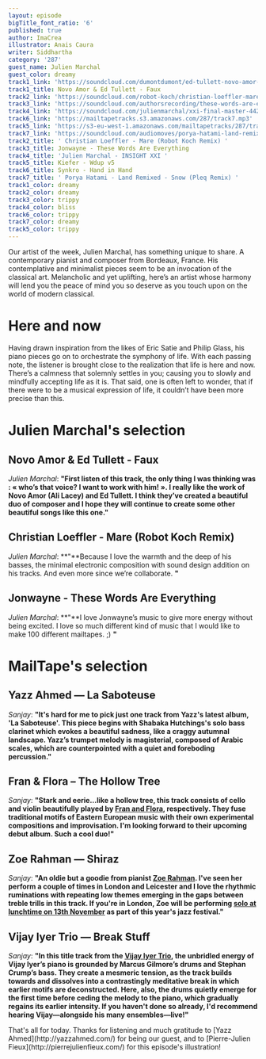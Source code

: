 ```yaml
---
layout: episode
bigTitle_font_ratio: '6'
published: true
author: ImaCrea
illustrator: Anais Caura
writer: Siddhartha
category: '287'
guest_name: Julien Marchal
guest_color: dreamy
track1_link: 'https://soundcloud.com/dumontdumont/ed-tullett-novo-amor-faux'
track1_title: Novo Amor & Ed Tullett - Faux
track2_link: 'https://soundcloud.com/robot-koch/christian-loeffler-mare-robot-koch-remix-1'
track3_link: 'https://soundcloud.com/authorsrecording/these-words-are-everything'
track4_link: 'https://soundcloud.com/julienmarchal/xxi-final-master-4424'
track6_link: 'https://mailtapetracks.s3.amazonaws.com/287/track7.mp3'
track5_link: 'https://s3-eu-west-1.amazonaws.com/mailtapetracks/287/track5.mp3'
track7_link: 'https://soundcloud.com/audiomoves/porya-hatami-land-remixed-snow'
track2_title: ' Christian Loeffler - Mare (Robot Koch Remix) '
track3_title: Jonwayne - These Words Are Everything
track4_title: 'Julien Marchal - INSIGHT XXI '
track5_title: Kiefer - Wdup v5
track6_title: Synkro - Hand in Hand
track7_title: ' Porya Hatami - Land Remixed - Snow (Pleq Remix) '
track1_color: dreamy
track2_color: dreamy
track3_color: trippy
track4_color: bliss
track6_color: trippy
track7_color: dreamy
track5_color: trippy
---
```

<p id="introduction">Our artist of the week, Julien Marchal, has something unique to share. A contemporary pianist and composer from Bordeaux, France. His contemplative and minimalist pieces seem to be an invocation of the classical art. Melancholic and yet uplifting, here’s an artist whose harmony will lend you the peace of mind you so deserve as you touch upon on the world of modern classical. 
</p>

# Here and now

Having drawn inspiration from the likes of Eric Satie and Philip Glass, his piano pieces go on to orchestrate the symphony of life. With each passing note, the listener is brought close to the realization that life is here and now. There’s a calmness that solemnly settles in you; causing you to slowly and mindfully accepting life as it is. That said, one is often left to wonder, that if there were to be a musical expression of life, it couldn’t have been more precise than this. 



# Julien Marchal's selection

## Novo Amor & Ed Tullett - Faux
_Julien Marchal_: **"**First listen of this track, the only thing I was thinking was : « who’s that voice? I want to work with him! ». I really like the work of Novo Amor (Ali Lacey) and Ed Tullett. I think they’ve created a beautiful duo of composer and I hope they will continue to create some other beautiful songs like this one.**"**

##  Christian Loeffler - Mare (Robot Koch Remix) 
_Julien Marchal_: **"**Because I love the warmth and the deep of his basses, the minimal electronic composition with sound design addition on his tracks. And even more since we’re collaborate. **"**

## Jonwayne - These Words Are Everything
_Julien Marchal_: **"**I love Jonwayne’s music to give more energy without being excited. I love so much different kind of music that I would like to make 100 different mailtapes. ;) **"**


# MailTape's selection

## Yazz Ahmed — La Saboteuse
_Sanjay_: **"**It's hard for me to pick just one track from Yazz's latest album, 'La Saboteuse'. This piece begins with Shabaka Hutchings's solo bass clarinet which evokes a beautiful sadness, like a craggy autumnal landscape. Yazz’s trumpet melody is magisterial, composed of Arabic scales, which are counterpointed with a quiet and foreboding percussion.**"**

## Fran & Flora – The Hollow Tree
_Sanjay_: **"**Stark and eerie...like a hollow tree, this track consists of cello and violin beautifully played by [Fran and Flora](https://www.franandflora.com/), respectively. They fuse traditional motifs of Eastern European music with their own experimental compositions and improvisation. I'm looking forward to their upcoming debut album. Such a cool duo!**"**

## Zoe Rahman — Shiraz
_Sanjay_: **"**An oldie but a goodie from pianist [Zoe Rahman](http://www.zoerahman.com/). I've seen her perform a couple of times in London and Leicester and I love the rhythmic ruminations with repeating low themes emerging in the gaps between treble trills in this track. If you're in London, Zoe will be performing [solo at lunchtime on 13th November](https://www.pizzaexpresslive.com/whats-on/zoe-rahman) as part of this year's jazz festival.**"**

## Vijay Iyer Trio — Break Stuff
_Sanjay_: **"**In this title track from the [Vijay Iyer Trio](http://vijay-iyer.com/), the unbridled energy of Vijay Iyer’s piano is grounded by Marcus Gilmore’s drums and Stephan Crump’s bass. They create a mesmeric tension, as the track builds towards and dissolves into a contrastingly meditative break in which earlier motifs are deconstructed. Here, also, the drums quietly emerge for the first time before ceding the melody to the piano, which gradually regains its earlier intensity. If you haven't done so already, I'd recommend hearing Vijay—alongside his many ensembles—live!**"**

<p id="outroduction">That's all for today. Thanks for listening and much gratitude to [Yazz Ahmed](http://yazzahmed.com/) for being our guest, and to [Pierre-Julien Fieux](http://pierrejulienfieux.com/) for this episode's illustration!</p>
